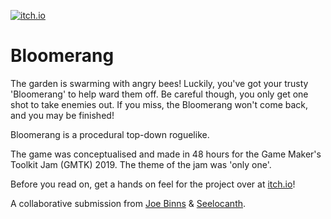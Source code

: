 [![itch.io](https://joebinns.com/documents/banners/bloomerang_spread.png)](https://youtu.be/3GsXkzbfNBo "Stylised Character Controller: Demo. Click to watch.")

# Bloomerang

The garden is swarming with angry bees! Luckily, you've got your trusty 'Bloomerang' to help ward them off. Be careful though, you only get one shot to take enemies out. If you miss, the Bloomerang won't come back, and you may be finished!

Bloomerang is a procedural top-down roguelike.

The game was conceptualised and made in 48 hours for the Game Maker's Toolkit Jam (GMTK) 2019. The theme of the jam was 'only one'.

Before you read on, get a hands on feel for the project over at [itch.io](https://seelocanth.itch.io/bloomerang)!

A collaborative submission from [Joe Binns](https://joebinns.com/) & [Seelocanth](https://seelocanth.itch.io/).
